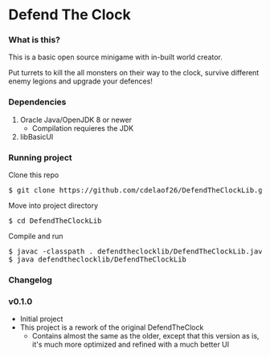 # Defend The Clock

### What is this?

This is a basic open source minigame with in-built world creator.

Put turrets to kill the all monsters on their way to the clock, survive 
different enemy legions and upgrade your defences!

### Dependencies 

1. Oracle Java/OpenJDK 8 or newer
   - Compilation requieres the JDK
2. libBasicUI

### Running project

Clone this repo

<pre>
$ git clone https://github.com/cdelaof26/DefendTheClockLib.git
</pre>

Move into project directory

<pre>
$ cd DefendTheClockLib
</pre>

Compile and run

<pre>
$ javac -classpath . defendtheclocklib/DefendTheClockLib.java
$ java defendtheclocklib/DefendTheClockLib
</pre>


### Changelog

### v0.1.0
- Initial project
- This project is a rework of the original DefendTheClock
  - Contains almost the same as the older, except that this version as is,
    it's much more optimized and refined with a much better UI
